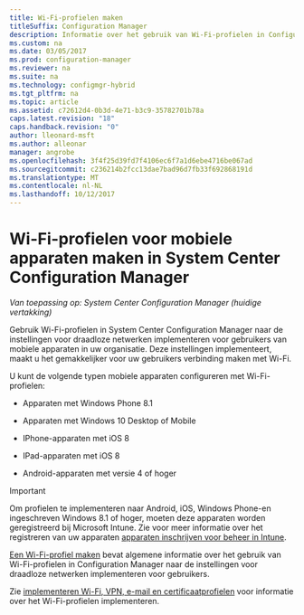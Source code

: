 ```yaml
---
title: Wi-Fi-profielen maken
titleSuffix: Configuration Manager
description: Informatie over het gebruik van Wi-Fi-profielen in Configuration Manager naar de instellingen voor draadloze netwerken implementeren voor gebruikers van mobiele apparaten in uw organisatie.
ms.custom: na
ms.date: 03/05/2017
ms.prod: configuration-manager
ms.reviewer: na
ms.suite: na
ms.technology: configmgr-hybrid
ms.tgt_pltfrm: na
ms.topic: article
ms.assetid: c72612d4-0b3d-4e71-b3c9-35782701b78a
caps.latest.revision: "18"
caps.handback.revision: "0"
author: lleonard-msft
ms.author: alleonar
manager: angrobe
ms.openlocfilehash: 3f4f25d39fd7f4106ec6f7a1d6ebe4716be067ad
ms.sourcegitcommit: c236214b2fcc13dae7bad96d7fb33f692868191d
ms.translationtype: MT
ms.contentlocale: nl-NL
ms.lasthandoff: 10/12/2017
---
```

# <a name="how-to-create-wi-fi-profiles-for-mobile-devices-in-system-center-configuration-manager"></a>Wi-Fi-profielen voor mobiele apparaten maken in System Center Configuration Manager

*Van toepassing op: System Center Configuration Manager (huidige vertakking)*

Gebruik Wi-Fi-profielen in System Center Configuration Manager naar de instellingen voor draadloze netwerken implementeren voor gebruikers van mobiele apparaten in uw organisatie. Deze instellingen implementeert, maakt u het gemakkelijker voor uw gebruikers verbinding maken met Wi-Fi.  

U kunt de volgende typen mobiele apparaten configureren met Wi-Fi-profielen:  

-   Apparaten met Windows Phone 8.1  

-   Apparaten met Windows 10 Desktop of Mobile  

-   IPhone-apparaten met iOS 8  

-   IPad-apparaten met iOS 8  

-   Android-apparaten met versie 4 of hoger

> [!IMPORTANT]  
>  Om profielen te implementeren naar Android, iOS, Windows Phone-en ingeschreven Windows 8.1 of hoger, moeten deze apparaten worden geregistreerd bij Microsoft Intune. Zie voor meer informatie over het registreren van uw apparaten [apparaten inschrijven voor beheer in Intune](https://docs.microsoft.com/intune/deploy-use/enroll-devices-in-microsoft-intune).  

[Een Wi-Fi-profiel maken](../../protect/deploy-use/create-wifi-profiles.md#create-a-wi-fi-profile) bevat algemene informatie over het gebruik van Wi-Fi-profielen in Configuration Manager naar de instellingen voor draadloze netwerken implementeren voor gebruikers.

Zie [implementeren Wi-Fi, VPN, e-mail en certificaatprofielen](../../protect/deploy-use/deploy-wifi-vpn-email-cert-profiles.md) voor informatie over het Wi-Fi-profielen implementeren.
